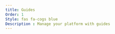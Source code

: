 ```yaml
---
title: Guides
Order: 1
Style: fas fa-cogs blue
Description : Manage your platform with guides
---
```


